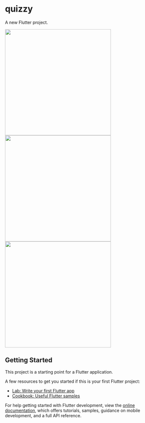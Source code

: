# quizzy

A new Flutter project.

<img height = "350" src = "https://github.com/PriyankaArora09/Quizzy/assets/77575440/190a278c-509f-49fa-8316-fa11875cd3b8">
<img height = "350" src = "https://github.com/PriyankaArora09/Quizzy/assets/77575440/436460f9-eae5-4e03-be83-b6e9df00ca7c">
<img height = "350" src = "https://github.com/PriyankaArora09/Quizzy/assets/77575440/d921ba7a-1a8a-4c2d-a660-bd5a5354dd8e">


## Getting Started

This project is a starting point for a Flutter application.

A few resources to get you started if this is your first Flutter project:

- [Lab: Write your first Flutter app](https://docs.flutter.dev/get-started/codelab)
- [Cookbook: Useful Flutter samples](https://docs.flutter.dev/cookbook)

For help getting started with Flutter development, view the
[online documentation](https://docs.flutter.dev/), which offers tutorials,
samples, guidance on mobile development, and a full API reference.

